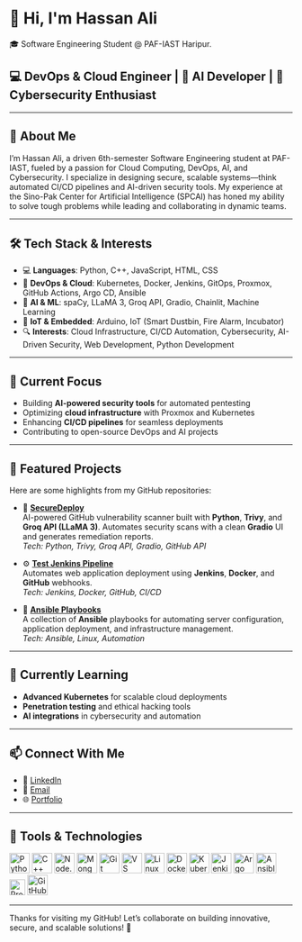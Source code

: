 # 👋 Hi, I'm Hassan Ali

🎓 Software Engineering Student @ PAF-IAST Haripur.

## 💻 DevOps & Cloud Engineer | 🤖 AI Developer | 🔐 Cybersecurity Enthusiast

---

## 🧠 About Me

I’m Hassan Ali, a driven 6th-semester Software Engineering student at PAF-IAST, fueled by a passion for Cloud Computing, DevOps, AI, and Cybersecurity. I specialize in designing secure, scalable systems—think automated CI/CD pipelines and AI-driven security tools. My experience at the Sino-Pak Center for Artificial Intelligence (SPCAI) has honed my ability to solve tough problems while leading and collaborating in dynamic teams.

---

## 🛠️ Tech Stack & Interests

- 💻 **Languages**: Python, C++, JavaScript, HTML, CSS  
- 🧰 **DevOps & Cloud**: Kubernetes, Docker, Jenkins, GitOps, Proxmox, GitHub Actions, Argo CD, Ansible  
- 🤖 **AI & ML**: spaCy, LLaMA 3, Groq API, Gradio, Chainlit, Machine Learning  
- 📡 **IoT & Embedded**: Arduino, IoT (Smart Dustbin, Fire Alarm, Incubator)  
- 🔍 **Interests**: Cloud Infrastructure, CI/CD Automation, Cybersecurity, AI-Driven Security, Web Development, Python Development  

---

## 🚀 Current Focus

- Building **AI-powered security tools** for automated pentesting  
- Optimizing **cloud infrastructure** with Proxmox and Kubernetes  
- Enhancing **CI/CD pipelines** for seamless deployments  
- Contributing to open-source DevOps and AI projects  

---

## 📂 Featured Projects

Here are some highlights from my GitHub repositories:

- 🔐 **[SecureDeploy](https://github.com/hassanali167/SecureDeploy)**  
  AI-powered GitHub vulnerability scanner built with **Python**, **Trivy**, and **Groq API (LLaMA 3)**. Automates security scans with a clean **Gradio** UI and generates remediation reports.  
  *Tech: Python, Trivy, Groq API, Gradio, GitHub API*

- ⚙️ **[Test Jenkins Pipeline](https://github.com/hassanali167/test-jenkins-pipeline)**  
  Automates web application deployment using **Jenkins**, **Docker**, and **GitHub** webhooks.  
  *Tech: Jenkins, Docker, GitHub, CI/CD*

- 📜 **[Ansible Playbooks](https://github.com/hassanali167/ansible-playbooks)**  
  A collection of **Ansible** playbooks for automating server configuration, application deployment, and infrastructure management.  
  *Tech: Ansible, Linux, Automation*

---

## 🌱 Currently Learning

- **Advanced Kubernetes** for scalable cloud deployments  
- **Penetration testing** and ethical hacking tools  
- **AI integrations** in cybersecurity and automation  

---

## 📫 Connect With Me

- 🔗 [LinkedIn](https://www.linkedin.com/in/hassanali202/)  
- 📧 [Email](mailto:hassanali1335@outlook.com)  
- 🌐 [Portfolio](https://hassanali202.vercel.app/)

---

<!-- ## 📊 GitHub Stats


[![GitHub Streak](https://streak-stats.demolab.com/?user=hassanali167&theme=dark)](https://git.io/streak-stats)

--- -->

## 🧰 Tools & Technologies

<p align="left">
  <a href="https://www.python.org/" target="_blank"><img src="https://raw.githubusercontent.com/danielcranney/readme-generator/main/public/icons/skills/python-colored.svg" width="36" height="36" alt="Python" /></a>
  <a href="https://isocpp.org/" target="_blank"><img src="https://raw.githubusercontent.com/danielcranney/readme-generator/main/public/icons/skills/cplusplus-colored.svg" width="36" height="36" alt="C++" /></a>
  <a href="https://nodejs.org/" target="_blank"><img src="https://raw.githubusercontent.com/danielcranney/readme-generator/main/public/icons/skills/nodejs-colored.svg" width="36" height="36" alt="Node.js" /></a>
  <a href="https://www.mongodb.com/" target="_blank"><img src="https://raw.githubusercontent.com/danielcranney/readme-generator/main/public/icons/skills/mongodb-colored.svg" width="36" height="36" alt="MongoDB" /></a>
  <a href="https://git-scm.com/" target="_blank"><img src="https://raw.githubusercontent.com/danielcranney/readme-generator/main/public/icons/skills/git-colored.svg" width="36" height="36" alt="Git" /></a>
  <a href="https://code.visualstudio.com/" target="_blank"><img src="https://raw.githubusercontent.com/danielcranney/readme-generator/main/public/icons/skills/visualstudiocode.svg" width="36" height="36" alt="VS Code" /></a>
  <a href="https://www.linux.org/" target="_blank"><img src="https://raw.githubusercontent.com/danielcranney/readme-generator/main/public/icons/skills/linux-colored.svg" width="36" height="36" alt="Linux" /></a>
  <a href="https://www.docker.com/" target="_blank"><img src="https://raw.githubusercontent.com/danielcranney/readme-generator/main/public/icons/skills/docker-colored.svg" width="36" height="36" alt="Docker" /></a>
  <a href="https://kubernetes.io/" target="_blank"><img src="https://cdn.simpleicons.org/kubernetes/326CE5" width="36" height="36" alt="Kubernetes" /></a>
  <a href="https://www.jenkins.io/" target="_blank"><img src="https://cdn.simpleicons.org/jenkins/D24939" width="36" height="36" alt="Jenkins" /></a>
  <a href="https://argoproj.github.io/argo-cd/" target="_blank"><img src="https://cdn.simpleicons.org/argo/EF7B4D" width="36" height="36" alt="Argo CD" /></a>
  <a href="https://www.ansible.com/" target="_blank"><img src="https://cdn.simpleicons.org/ansible/EE0000" width="36" height="36" alt="Ansible" /></a>
  <a href="https://www.proxmox.com/" target="_blank"><img src="https://img.shields.io/badge/-Proxmox-E57000?style=flat-square&logo=proxmox" height="28" alt="Proxmox" /></a>
  <a href="https://github.com/" target="_blank"><img src="https://cdn.simpleicons.org/github/EF7B4D" width="36" height="36" alt="GitHub" /></a>
</p>

---

Thanks for visiting my GitHub! Let’s collaborate on building innovative, secure, and scalable solutions! 🚀

